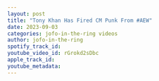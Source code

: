 ```yaml
---
layout: post
title: "Tony Khan Has Fired CM Punk From #AEW"
date: 2023-09-03
categories: jofo-in-the-ring videos
author: jofo-in-the-ring
spotify_track_id: 
youtube_video_id: rGrokd2sDbc
apple_track_id: 
youtube_metadata: 
---
```


